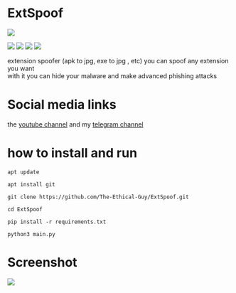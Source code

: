 # ExtSpoof
![](https://files.catbox.moe/sbczct.png)

![](https://img.shields.io/badge/category-phishing-blue)
![](https://img.shields.io/badge/version-3.6-red)
![](https://img.shields.io/badge/status-active-green)
![](https://img.shields.io/badge/licens-GPLV3-white)


extension spoofer (apk to jpg, exe to jpg , etc) you can spoof any extension you want
<br>
with it you can hide your malware and make advanced phishing attacks


 
# Social media links
the <a href="https://www.youtube.com/@TheEthicalGuy">youtube channel</a> and my <a href="https://t.me/TheEthicalGuy">telegram channel</a>


# how to install and run

```
apt update
```
```
apt install git
```
```
git clone https://github.com/The-Ethical-Guy/ExtSpoof.git
```
```
cd ExtSpoof
```
```
pip install -r requirements.txt
```
```
python3 main.py
```

# Screenshot
![](https://files.catbox.moe/zvxeie.png)



